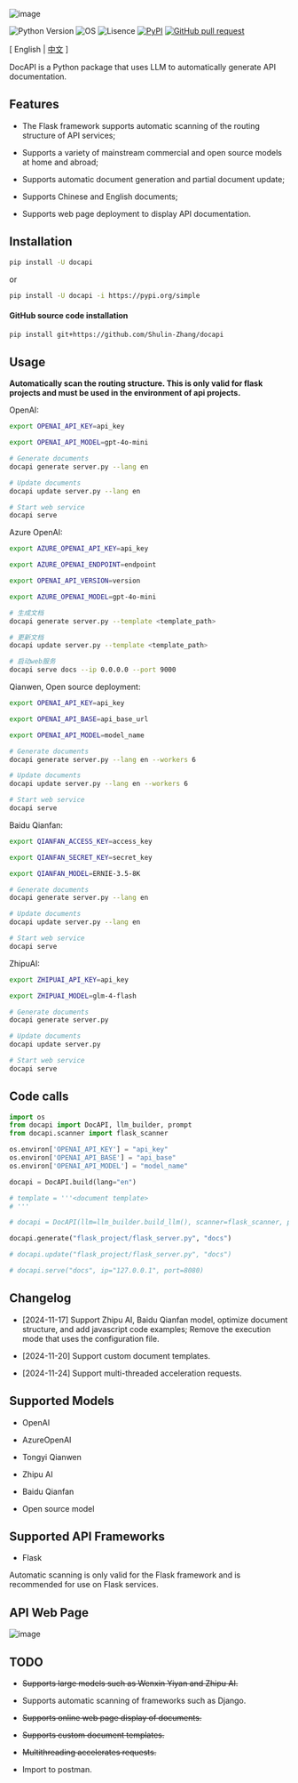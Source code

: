 ![image](assets/logo.png)

![Python Version](https://img.shields.io/badge/python-3.8+-aff.svg)
![OS](https://img.shields.io/badge/os-linux%20|%20macOS-blue)
![Lisence](https://img.shields.io/badge/license-Apache%202-dfd.svg)
[![PyPI](https://img.shields.io/pypi/v/docapi)](https://pypi.org/project/docapi/)
[![GitHub pull request](https://img.shields.io/badge/PRs-welcome-blue)](https://github.com/Shulin-Zhang/docapi/pulls)

\[ English | [中文](README_zh.md) \]

DocAPI is a Python package that uses LLM to automatically generate API documentation.

## Features

- The Flask framework supports automatic scanning of the routing structure of API services;

- Supports a variety of mainstream commercial and open source models at home and abroad;

- Supports automatic document generation and partial document update;

- Supports Chinese and English documents;

- Supports web page deployment to display API documentation.

## Installation

```bash
pip install -U docapi
```

or

```bash
pip install -U docapi -i https://pypi.org/simple
```

#### GitHub source code installation

```bash
pip install git+https://github.com/Shulin-Zhang/docapi
```

## Usage

**Automatically scan the routing structure. This is only valid for flask projects and must be used in the environment of api projects.**

OpenAI:
```bash
export OPENAI_API_KEY=api_key

export OPENAI_API_MODEL=gpt-4o-mini

# Generate documents
docapi generate server.py --lang en

# Update documents
docapi update server.py --lang en

# Start web service
docapi serve
```

Azure OpenAI:
```bash
export AZURE_OPENAI_API_KEY=api_key

export AZURE_OPENAI_ENDPOINT=endpoint

export OPENAI_API_VERSION=version

export AZURE_OPENAI_MODEL=gpt-4o-mini

# 生成文档
docapi generate server.py --template <template_path>

# 更新文档
docapi update server.py --template <template_path>

# 启动web服务
docapi serve docs --ip 0.0.0.0 --port 9000
```

Qianwen, Open source deployment:
```bash
export OPENAI_API_KEY=api_key

export OPENAI_API_BASE=api_base_url

export OPENAI_API_MODEL=model_name

# Generate documents
docapi generate server.py --lang en --workers 6

# Update documents
docapi update server.py --lang en --workers 6

# Start web service
docapi serve
```

Baidu Qianfan:
```bash
export QIANFAN_ACCESS_KEY=access_key

export QIANFAN_SECRET_KEY=secret_key

export QIANFAN_MODEL=ERNIE-3.5-8K

# Generate documents
docapi generate server.py --lang en

# Update documents
docapi update server.py --lang en

# Start web service
docapi serve
```

ZhipuAI:
```bash
export ZHIPUAI_API_KEY=api_key

export ZHIPUAI_MODEL=glm-4-flash

# Generate documents
docapi generate server.py

# Update documents
docapi update server.py

# Start web service
docapi serve
```

## Code calls
```python
import os
from docapi import DocAPI, llm_builder, prompt
from docapi.scanner import flask_scanner

os.environ['OPENAI_API_KEY'] = "api_key"
os.environ['OPENAI_API_BASE'] = "api_base"
os.environ['OPENAI_API_MODEL'] = "model_name"

docapi = DocAPI.build(lang="en")

# template = '''<document template>
# '''

# docapi = DocAPI(llm=llm_builder.build_llm(), scanner=flask_scanner, prompt=prompt.doc_en, template=template)

docapi.generate("flask_project/flask_server.py", "docs")

# docapi.update("flask_project/flask_server.py", "docs")

# docapi.serve("docs", ip="127.0.0.1", port=8080)
```

## Changelog

- [2024-11-17] Support Zhipu AI, Baidu Qianfan model, optimize document structure, and add javascript code examples; Remove the execution mode that uses the configuration file.

- [2024-11-20] Support custom document templates.

- [2024-11-24] Support multi-threaded acceleration requests.

## Supported Models

- OpenAI

- AzureOpenAI

- Tongyi Qianwen

- Zhipu AI

- Baidu Qianfan

- Open source model

## Supported API Frameworks

- Flask
  
Automatic scanning is only valid for the Flask framework and is recommended for use on Flask services.

## API Web Page

![image](assets/example1.png)

## TODO

- ~~Supports large models such as Wenxin Yiyan and Zhipu AI.~~

- Supports automatic scanning of frameworks such as Django.

- ~~Supports online web page display of documents.~~

- ~~Supports custom document templates.~~

- ~~Multithreading accelerates requests.~~

- Import to postman.
